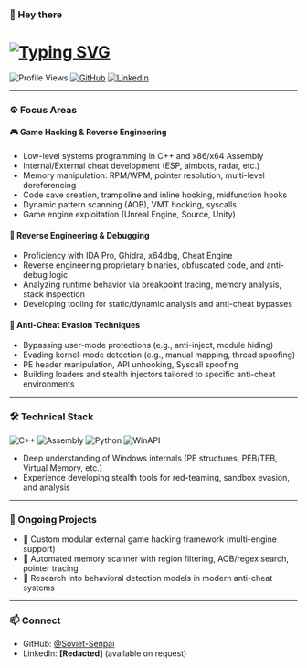 ### 👋 Hey there

# [![Typing SVG](https://readme-typing-svg.demolab.com?font=Fira+Code&pause=1000&width=600&lines=Hi%2C+I'm+Xero+%7C+Reverse+Engineer)](https://git.io/typing-svg)

![Profile Views](https://komarev.com/ghpvc/?username=Soviet-Senpai)
[![GitHub](https://img.shields.io/badge/GitHub-SovietSenpai-181717?style=flat&logo=github)](https://github.com/Soviet-Senpai)
[![LinkedIn](https://img.shields.io/badge/LinkedIn-REDACTED-0e76a8?style=flat&logo=linkedin)](https://www.linkedin.com/)

---

### ⚙️ Focus Areas

#### 🎮 Game Hacking & Reverse Engineering
- Low-level systems programming in C++ and x86/x64 Assembly  
- Internal/External cheat development (ESP, aimbots, radar, etc.)  
- Memory manipulation: RPM/WPM, pointer resolution, multi-level dereferencing  
- Code cave creation, trampoline and inline hooking, midfunction hooks  
- Dynamic pattern scanning (AOB), VMT hooking, syscalls  
- Game engine exploitation (Unreal Engine, Source, Unity)

#### 🧠 Reverse Engineering & Debugging
- Proficiency with IDA Pro, Ghidra, x64dbg, Cheat Engine  
- Reverse engineering proprietary binaries, obfuscated code, and anti-debug logic  
- Analyzing runtime behavior via breakpoint tracing, memory analysis, stack inspection  
- Developing tooling for static/dynamic analysis and anti-cheat bypasses  

#### 🔐 Anti-Cheat Evasion Techniques
- Bypassing user-mode protections (e.g., anti-inject, module hiding)  
- Evading kernel-mode detection (e.g., manual mapping, thread spoofing)  
- PE header manipulation, API unhooking, Syscall spoofing  
- Building loaders and stealth injectors tailored to specific anti-cheat environments  

---

### 🛠️ Technical Stack

![C++](https://img.shields.io/badge/C++-Advanced-blue?style=for-the-badge&logo=c%2B%2B)
![Assembly](https://img.shields.io/badge/x86%2F64ASM-Advanced-blue?style=for-the-badge&logo=gnuas)
![Python](https://img.shields.io/badge/Python-For+Tooling-blue?style=for-the-badge&logo=python)
![WinAPI](https://img.shields.io/badge/WinAPI-Expert-lightblue?style=for-the-badge&logo=windows)

- Deep understanding of Windows internals (PE structures, PEB/TEB, Virtual Memory, etc.)
- Experience developing stealth tools for red-teaming, sandbox evasion, and analysis

---

### 🚧 Ongoing Projects

- 🔧 Custom modular external game hacking framework (multi-engine support)  
- 🧬 Automated memory scanner with region filtering, AOB/regex search, pointer tracing  
- 🧪 Research into behavioral detection models in modern anti-cheat systems  

---

### 📫 Connect

- GitHub: [@Soviet-Senpai](https://github.com/Soviet-Senpai)  
- LinkedIn: **[Redacted]** (available on request)
